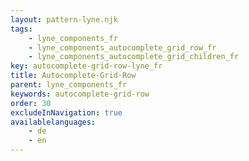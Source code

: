 ```yaml
---
layout: pattern-lyne.njk
tags: 
    - lyne_components_fr
    - lyne_components_autocomplete_grid_row_fr
    - lyne_components_autocomplete_grid_children_fr
key: autocomplete-grid-row-lyne_fr
title: Autocomplete-Grid-Row
parent: lyne_components_fr
keywords: autocomplete-grid-row
order: 30
excludeInNavigation: true
availablelanguages: 
    - de
    - en
---
```

